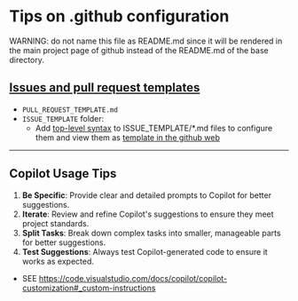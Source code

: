 # Tips on .github configuration

WARNING: do not name this file as README.md since it will be rendered in the main project page of github instead of the README.md of the base directory.

## [Issues and pull request templates](https://docs.github.com/en/communities/using-templates-to-encourage-useful-issues-and-pull-requests/about-issue-and-pull-request-templates)

- ``PULL_REQUEST_TEMPLATE.md``
- ``ISSUE_TEMPLATE`` folder:
  - Add [top-level syntax](https://docs.github.com/en/communities/using-templates-to-encourage-useful-issues-and-pull-requests/syntax-for-issue-forms#top-level-syntax) to ISSUE_TEMPLATE/*.md files to configure them and view them as [template in the github web](https://github.com/ITISFoundation/osparc-simcore/issues/new/choose)


---

## Copilot Usage Tips

1. **Be Specific**: Provide clear and detailed prompts to Copilot for better suggestions.
2. **Iterate**: Review and refine Copilot's suggestions to ensure they meet project standards.
3. **Split Tasks**: Break down complex tasks into smaller, manageable parts for better suggestions.
4. **Test Suggestions**: Always test Copilot-generated code to ensure it works as expected.

-  SEE https://code.visualstudio.com/docs/copilot/copilot-customization#_custom-instructions
